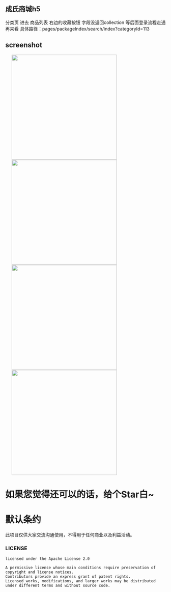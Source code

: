 ## 成氏商城h5
分类页 进去 商品列表  右边的收藏按钮  字段没返回collection  等后面登录流程走通再来看  具体路径：pages/packageIndex/search/index?categoryId=113

## screenshot
<img src="https://tianyue.oss-cn-hangzhou.aliyuncs.com/comic-wx/screenshot1.png" width="330" hspace="20">
<img src="https://tianyue.oss-cn-hangzhou.aliyuncs.com/comic-wx/screenshot2.png" width="330" hspace="20">
<img src="https://tianyue.oss-cn-hangzhou.aliyuncs.com/comic-wx/screenshot3.png" width="330" hspace="20">
<img src="https://tianyue.oss-cn-hangzhou.aliyuncs.com/comic-wx/screenshot4.png" width="330" hspace="20">

# **如果您觉得还可以的话，给个Star白~**

# 默认条约

   此项目仅供大家交流沟通使用，不得用于任何商业以及利益活动。

### LICENSE
```
licensed under the Apache License 2.0

A permissive license whose main conditions require preservation of copyright and license notices.
Contributors provide an express grant of patent rights.
Licensed works, modifications, and larger works may be distributed under different terms and without source code.
```
 
